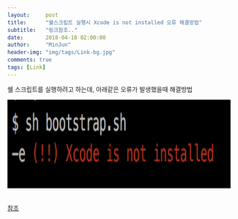 ```yaml
---
layout:     post
title:      "쉘스크립트 실행시 Xcode is not installed 오류 해결방법"
subtitle:   "링크참조.."
date:       2018-04-18 02:00:00
author:     "MinJun"
header-img: "img/tags/Link-bg.jpg"
comments: true 
tags: [Link]
---
```


쉘 스크립트를 실행하려고 하는데, 아래같은 오류가 발생했을때 해결방법

<center><img src="/img/posts/Shell.png" width="700" height="200"></center> <br> 

[참조](http://overengineer.net/fixing-nativescript-s-xcode-is-not-installed-or-is-not-configured-properly-on-macos)